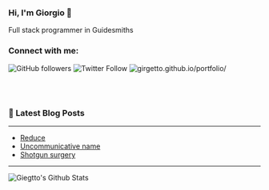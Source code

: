 ### Hi, I'm Giorgio 👋

Full stack programmer in Guidesmiths

### Connect with me:

![GitHub followers](https://img.shields.io/github/followers/girgetto?label=Github&style=social)
![Twitter Follow](https://img.shields.io/twitter/follow/__giorgio_?label=Twitter&style=social)
![girgetto.github.io/portfolio/](https://img.shields.io/website?label=Portfolio&up_message=https%3A%2F%2Fgirgetto.github.io%2Fportfolio%2F&url=https%3A%2F%2Fgirgetto.github.io%2Fportfolio%2F)

<br />
<br />

### 📕 Latest Blog Posts

---

<!-- BLOG-POST-LIST:START -->
- [Reduce](https://girgetto-io.netlify.com/reduce/)
- [Uncommunicative name](https://girgetto-io.netlify.com/uncomunicative-name/)
- [Shotgun surgery](https://girgetto-io.netlify.com/shotgun-surgery/)
<!-- BLOG-POST-LIST:END -->

---

<img align="left" alt="Giegtto's Github Stats" src="https://github-readme-stats.vercel.app/api?username=Girgetto&show_icons=true&hide_border=true" />

[website]: girgetto.github.io/portfolio/
[twitter]: https://twitter.com/__Giorgio_
[instagram]: https://instagram.com/giorgio_grassini
[linkedin]: https://linkedin.com/in/giorgiograssini/
